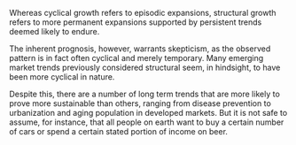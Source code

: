 
Whereas cyclical growth refers to episodic expansions, structural growth refers to more permanent expansions supported by persistent trends deemed likely to endure. 

The inherent prognosis, however, warrants skepticism, as the observed pattern is in fact often cyclical and merely temporary. Many emerging market trends previously considered structural seem, in hindsight, to have been more cyclical in nature.

Despite this, there are a number of long term trends that are more likely to prove more sustainable than others, ranging from disease prevention to urbanization and aging population in developed markets. But it is not safe to assume, for instance, that all people on earth want to buy a certain number of cars or spend a certain stated portion of income on beer.